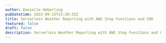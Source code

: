 ```yaml
---
author: Danielle Heberling
pubDatetime: 2022-09-25T15:20:35Z
title: Serverless Weather Reporting with AWS Step Functions and CDK
featured: false
draft: false
description: Serverless Weather Reporting with AWS Step Functions and CDK.
---
```

